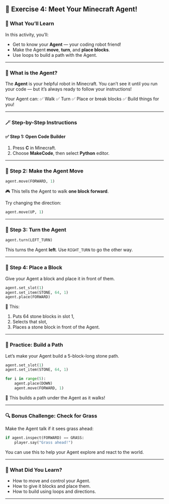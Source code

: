 ## 🤖 Exercise 4: Meet Your Minecraft Agent!

### 🎯 What You’ll Learn

In this activity, you’ll:

* Get to know your **Agent** — your coding robot friend!
* Make the Agent **move**, **turn**, and **place blocks**.
* Use loops to build a path with the Agent.

---

### 🤔 What is the Agent?

The **Agent** is your helpful robot in Minecraft. You can’t see it until you run your code — but it’s always ready to follow your instructions!

Your Agent can:
✅ Walk
✅ Turn
✅ Place or break blocks
✅ Build things for you!

---

### 🪄 Step-by-Step Instructions

#### ✅ Step 1: Open Code Builder

1. Press **C** in Minecraft.
2. Choose **MakeCode**, then select **Python** editor.

---

### 👣 Step 2: Make the Agent Move

```python
agent.move(FORWARD, 1)
```

🎮 This tells the Agent to walk **one block forward**.

Try changing the direction:

```python
agent.move(UP, 1)
```

---

### 🔄 Step 3: Turn the Agent

```python
agent.turn(LEFT_TURN)
```

This turns the Agent **left**. Use `RIGHT_TURN` to go the other way.

---

### 🧱 Step 4: Place a Block

Give your Agent a block and place it in front of them.

```python
agent.set_slot(1)
agent.set_item(STONE, 64, 1)
agent.place(FORWARD)
```

🧠 This:

1. Puts 64 stone blocks in slot 1,
2. Selects that slot,
3. Places a stone block in front of the Agent.

---

### 🧪 Practice: Build a Path

Let’s make your Agent build a 5-block-long stone path.

```python
agent.set_slot(1)
agent.set_item(STONE, 64, 1)

for i in range(5):
    agent.place(DOWN)
    agent.move(FORWARD, 1)
```

👷 This builds a path under the Agent as it walks!

---

### 🔍 Bonus Challenge: Check for Grass

Make the Agent talk if it sees grass ahead:

```python
if agent.inspect(FORWARD) == GRASS:
    player.say("Grass ahead!")
```

You can use this to help your Agent explore and react to the world.

---

### 🧠 What Did You Learn?

* How to move and control your Agent.
* How to give it blocks and place them.
* How to build using loops and directions.

---

